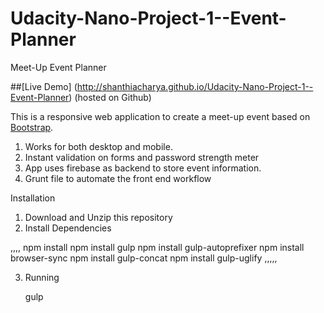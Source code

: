 # Udacity-Nano-Project-1--Event-Planner
Meet-Up Event Planner

##[Live Demo] (http://shanthiacharya.github.io/Udacity-Nano-Project-1--Event-Planner)  (hosted on Github)

This is a responsive web application to create a meet-up event based on [Bootstrap](http://getbootstrap.com/).

1. Works for both desktop and mobile.
2. Instant validation on forms and password strength meter
3. App uses firebase as backend to store event information.
4. Grunt file to automate the front end workflow

Installation

1. Download and Unzip this repository
2. Install Dependencies

,,,,
    npm install 
    npm install gulp
    npm install gulp-autoprefixer
    npm install browser-sync
    npm install gulp-concat
    npm install gulp-uglify
,,,,,
    
3. Running

   gulp
